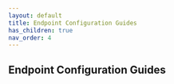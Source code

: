 ```yaml
---
layout: default
title: Endpoint Configuration Guides
has_children: true 
nav_order: 4
---
```


## Endpoint Configuration Guides

